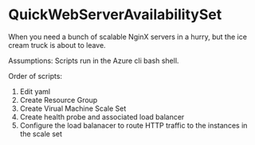 # QuickWebServerAvailabilitySet
When you need a bunch of scalable NginX servers in a hurry, but the ice cream truck is about to leave.

Assumptions:
Scripts run in the Azure cli bash shell.

Order of scripts:

1. Edit yaml
2. Create Resource Group
3. Create Virual Machine Scale Set
4. Create health probe and associated load balancer
5. Configure the load balanacer to route HTTP traffic to the instances in the scale set
